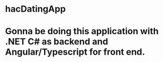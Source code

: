 # hacDatingApp

# Gonna be doing this application with .NET C# as backend and Angular/Typescript for front end.
